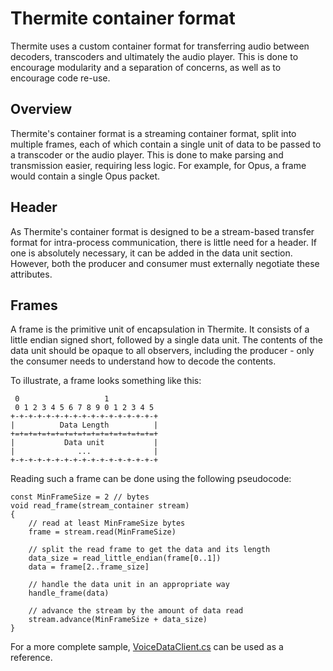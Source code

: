 # Thermite container format #

Thermite uses a custom container format for transferring audio between
decoders, transcoders and ultimately the audio player. This is done to
encourage modularity and a separation of concerns, as well as to encourage code
re-use.

## Overview ##

Thermite's container format is a streaming container format, split into
multiple frames, each of which contain a single unit of data to be passed to a
transcoder or the audio player. This is done to make parsing and transmission
easier, requiring less logic. For example, for Opus, a frame would contain a
single Opus packet.

## Header ##

As Thermite's container format is designed to be a stream-based transfer format
for intra-process communication, there is little need for a header. If one is
absolutely necessary, it can be added in the data unit section. However, both
the producer and consumer must externally negotiate these attributes.

## Frames ##

A frame is the primitive unit of encapsulation in Thermite. It consists of a
little endian signed short, followed by a single data unit. The contents of the
data unit should be opaque to all observers, including the producer - only the
consumer needs to understand how to decode the contents.

To illustrate, a frame looks something like this:

     0                   1
     0 1 2 3 4 5 6 7 8 9 0 1 2 3 4 5
    +-+-+-+-+-+-+-+-+-+-+-+-+-+-+-+-+
    |          Data Length          |
    +=+=+=+=+=+=+=+=+=+=+=+=+=+=+=+=+
    |           Data unit           |
    |              ...              |
    +-+-+-+-+-+-+-+-+-+-+-+-+-+-+-+-+

Reading such a frame can be done using the following pseudocode:

    const MinFrameSize = 2 // bytes
    void read_frame(stream_container stream)
    {
        // read at least MinFrameSize bytes
        frame = stream.read(MinFrameSize)

        // split the read frame to get the data and its length
        data_size = read_little_endian(frame[0..1])
        data = frame[2..frame_size]

        // handle the data unit in an appropriate way
        handle_frame(data)

        // advance the stream by the amount of data read
        stream.advance(MinFrameSize + data_size)
    }

For a more complete sample, [VoiceDataClient.cs][TryReadPacket] can be used as
a reference.

[TryReadPacket]: ../../src/Core/Discord/VoiceDataClient.cs#L139
